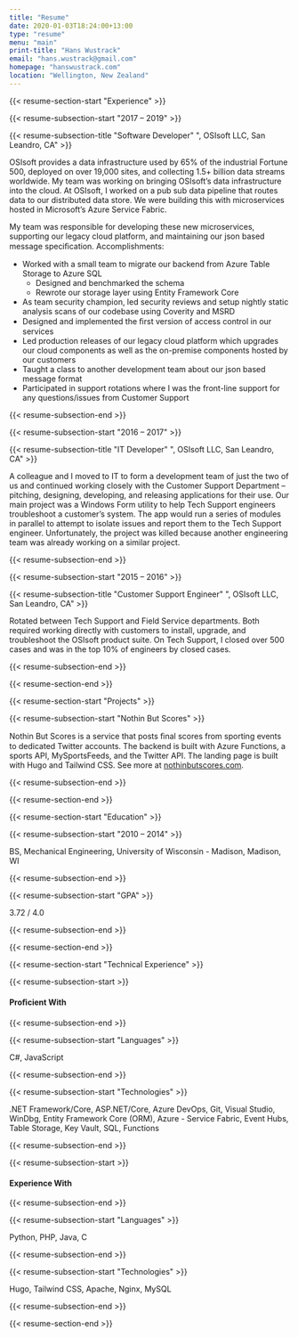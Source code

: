```yaml
---
title: "Resume"
date: 2020-01-03T18:24:00+13:00
type: "resume"
menu: "main"
print-title: "Hans Wustrack"
email: "hans.wustrack@gmail.com"
homepage: "hanswustrack.com"
location: "Wellington, New Zealand"
---
```


<!-- need new lines between shortcodes or it can add extra p tags https://discourse.gohugo.io/t/solved-empty-p-before-and-after-plain-html-in-markdown-files/5559/2 -->

{{< resume-section-start "Experience" >}}

{{< resume-subsection-start "2017 – 2019" >}}

{{< resume-subsection-title "Software Developer" ", OSIsoft LLC, San Leandro, CA" >}}

OSIsoft provides a data infrastructure used by 65% of the industrial Fortune 500, deployed on over 19,000 sites, and collecting 1.5+ billion data streams worldwide. My team was working on bringing OSIsoft’s data infrastructure into the cloud. At OSIsoft, I worked on a pub sub data pipeline that routes data to our distributed data store. We were building this with microservices hosted in Microsoft’s Azure Service Fabric.

My team was responsible for developing these new microservices, supporting our legacy cloud platform, and maintaining our json based message speciﬁcation. Accomplishments:

- Worked with a small team to migrate our backend from Azure Table Storage to Azure SQL
  - Designed and benchmarked the schema 
  - Rewrote our storage layer using Entity Framework Core 
- As team security champion, led security reviews and setup nightly static analysis scans of our codebase using Coverity and MSRD 
- Designed and implemented the ﬁrst version of access control in our services 
- Led production releases of our legacy cloud platform which upgrades our cloud components as well as the on-premise components hosted by our customers 
- Taught a class to another development team about our json based message format 
- Participated in support rotations where I was the front-line support for any questions/issues from Customer Support 

{{< resume-subsection-end >}}


{{< resume-subsection-start "2016 – 2017" >}}

{{< resume-subsection-title "IT Developer" ", OSIsoft LLC, San Leandro, CA" >}}

A colleague and I moved to IT to form a development team of just the two of us and continued working closely with the Customer Support Department – pitching, designing, developing, and releasing applications for their use. Our main project was a Windows Form utility to help Tech Support engineers troubleshoot a customer’s system. The app would run a series of modules in parallel to attempt to isolate issues and report them to the Tech Support engineer. Unfortunately, the project was killed because another engineering team was already working on a similar project. 

{{< resume-subsection-end >}}


{{< resume-subsection-start "2015 – 2016" >}}

{{< resume-subsection-title "Customer Support Engineer" ", OSIsoft LLC, San Leandro, CA" >}}

Rotated between Tech Support and Field Service departments. Both required working directly with customers to install, upgrade, and troubleshoot the OSIsoft product suite. On Tech Support, I closed over 500 cases and was in the top 10% of engineers by closed cases. 

{{< resume-subsection-end >}}

{{< resume-section-end >}}


{{< resume-section-start "Projects" >}}

{{< resume-subsection-start "Nothin But Scores" >}}

Nothin But Scores is a service that posts ﬁnal scores from sporting events to dedicated Twitter accounts. The backend is built with Azure Functions, a sports API, MySportsFeeds, and the Twitter API. The landing page is built with Hugo and Tailwind CSS. See more at [nothinbutscores.com](https://nothinbutscores.com).

{{< resume-subsection-end >}}

{{< resume-section-end >}}


{{< resume-section-start "Education" >}}

{{< resume-subsection-start "2010 – 2014" >}}

BS, Mechanical Engineering, University of Wisconsin - Madison, Madison, WI

{{< resume-subsection-end >}}

{{< resume-subsection-start "GPA" >}}

3.72 / 4.0

{{< resume-subsection-end >}}

{{< resume-section-end >}}


{{< resume-section-start "Technical Experience" >}}

{{< resume-subsection-start >}}

#### Proﬁcient With 

{{< resume-subsection-end >}}

{{< resume-subsection-start "Languages" >}}

C#, JavaScript

{{< resume-subsection-end >}}

{{< resume-subsection-start "Technologies" >}}

.NET Framework/Core, ASP.NET/Core, Azure DevOps, Git, Visual Studio, WinDbg, Entity Framework Core (ORM), Azure - Service Fabric, Event Hubs, Table Storage, Key Vault, SQL, Functions

{{< resume-subsection-end >}}


{{< resume-subsection-start >}}

#### Experience With 

{{< resume-subsection-end >}}

{{< resume-subsection-start "Languages" >}}

Python, PHP, Java, C

{{< resume-subsection-end >}}

{{< resume-subsection-start "Technologies" >}}

Hugo, Tailwind CSS, Apache, Nginx, MySQL

{{< resume-subsection-end >}}

{{< resume-section-end >}}
